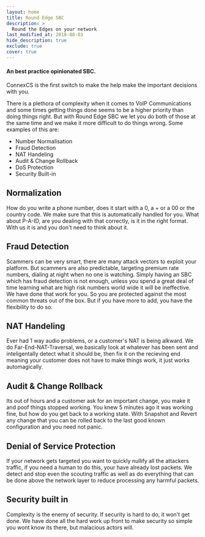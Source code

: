 ```yaml
---
layout: home
title: Round Edge SBC
description: >
  Round the Edges on your network
last_modified_at: 2018-08-03
hide_description: true
exclude: true
cover: true
---
```



#### An best practice opinionated SBC.

ConnexCS is the first switch to make the help make the important decisions with you.

There is a plethora of complexity when it comes to VoIP Communications and some times getting things done seems to be a higher priority than doing things right. But with Round Edge SBC we let you do both of those at the same time and we make it more difficult to do things wrong. Some examples of this are:

- Number Normalisation
- Fraud Detection
- NAT Handeling
- Audit & Change Rollback
- DoS Protection
- Security Built-in

## Normalization
How do you write a phone number, does it start with a 0, a + or a 00 or the country code. We make sure that this is automatically handled for you. What about P-A-ID, are you dealing with that correctly, is it in the right format. With us it is and you don't need to think about it.

## Fraud Detection
Scammers can be very smart, there are many attack vectors to exploit your platform. But scammers are also predictable, targeting premium rate numbers, dialing at night when no one is watching. Simply having an SBC which has fraud detection is not enough, unless you spend a great deal of time learning what are high risk numbers world wide it will be ineffective. We have done that work for you. So you are protected against the most common threats out of the box. But if you have more to add, you have the flexibility to do so.

## NAT Handeling
Ever had 1 way audio problems, or a customer's NAT is being alkward. We do Far-End-NAT-Traversal, we basically look at whatever has been sent and inteligentally detect what it should be, then fix it on the recieving end meaning your customer does not have to make things work, it just works automagically.

## Audit & Change Rollback
Its out of hours and a customer ask for an important change, you make it and poof things stopped working. You knew 5 minutes ago it was working fine, but how do you get back to a working state. With Snapshot and Revert any change that you can be rolled back to the last good known configuration and you need not panic.

## Denial of Service Protection
If your network gets targeted you want to quickly nullify all the attackers traffic, if you need a human to do this, your have already lost packets. We detect and stop even the scouting traffic as well as do everything that can be done above the network layer to reduce processing any harmful packets.

## Security built in
Complexity is the enemy of security. If security is hard to do, it won't get done. We have done all the hard work up front to make security so simple you wont know its there, but malacious actors will.

